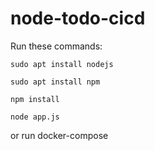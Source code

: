 # node-todo-cicd

Run these commands:


`sudo apt install nodejs`


`sudo apt install npm`


`npm install`

`node app.js`

or run docker-compose
